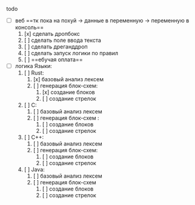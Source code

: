 todo
- [ ] веб
		==тк пока на похуй -> данные в переменную -> переменную в консоль==
	1. [x] сделать дропбокс
	2. [ ] сделать поле ввода текста
	3. [ ] сделать дреганддроп
	4. [ ] сделать запуск логики по правил
	5. [ ] ==ебучая оплата==
- [ ] логика
	Языки:
	1. [ ] Rust:
		1. [x] базовый анализ лексем
		2. [ ] генерация блок-схем:
			1. [x] создание блоков
			2. [ ] создание стрелок
	2. [ ] C:
		1. [ ] базовый анализ лексем
		2. [ ] генерация блок-схем :
			1. [ ] создание блоков
			2. [ ] создание стрелок
	3. [ ] C++:
		1. [ ] базовый анализ лексем
		2. [ ] генерация блок-схем:
			1. [ ] создание блоков
			2. [ ] создание стрелок
	4. [ ] Java:
		1. [ ] базовый анализ лексем
		2. [ ] генерация блок-схем
			1. [ ] создание блоков
			2. [ ] создание стрелок
